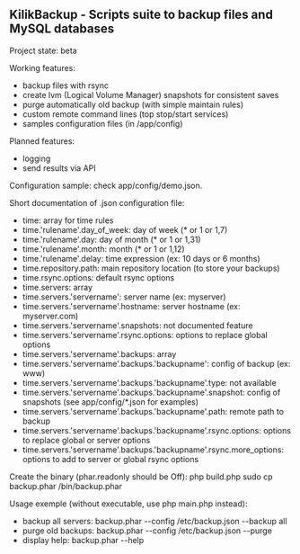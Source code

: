 KilikBackup - Scripts suite to backup files and MySQL databases
--

Project state: beta

Working features:
- backup files with rsync
- create lvm (Logical Volume Manager) snapshots for consistent saves
- purge automatically old backup (with simple maintain rules)
- custom remote command lines (top stop/start services)
- samples configuration files (in /app/config)

Planned features:
- logging
- send results via API

Configuration sample:
check app/config/demo.json.

Short documentation of .json configuration file:
- time: array for time rules
- time.'rulename'.day_of_week: day of week (* or 1 or 1,7)
- time.'rulename'.day: day of month (* or 1 or 1,31)
- time.'rulename'.month: month (* or 1 or 1,12)
- time.'rulename'.delay: time expression (ex: 10 days or 6 months)
- time.repository.path: main repository location (to store your backups)
- time.rsync.options: default rsync options
- time.servers: array
- time.servers.'servername': server name (ex: myserver)
- time.servers.'servername'.hostname: server hostname (ex: myserver.com)
- time.servers.'servername'.snapshots: not documented feature
- time.servers.'servername'.rsync.options: options to replace global options
- time.servers.'servername'.backups: array
- time.servers.'servername'.backups.'backupname': config of backup (ex: www)
- time.servers.'servername'.backups.'backupname'.type: not available
- time.servers.'servername'.backups.'backupname'.snapshot: config of snapshots (see app/config/*.json for examples)
- time.servers.'servername'.backups.'backupname'.path: remote path to backup
- time.servers.'servername'.backups.'backupname'.rsync.options: options to replace global or server options
- time.servers.'servername'.backups.'backupname'.rsync.more_options: options to add to server or global rsync options

Create the binary (phar.readonly should be Off): 
php build.php
sudo cp backup.phar /bin/backup.phar

Usage exemple (without executable, use php main.php instead):
- backup all servers: backup.phar --config /etc/backup.json --backup all
- purge old backups: backup.phar --config /etc/backup.json --purge
- display help: backup.phar --help
